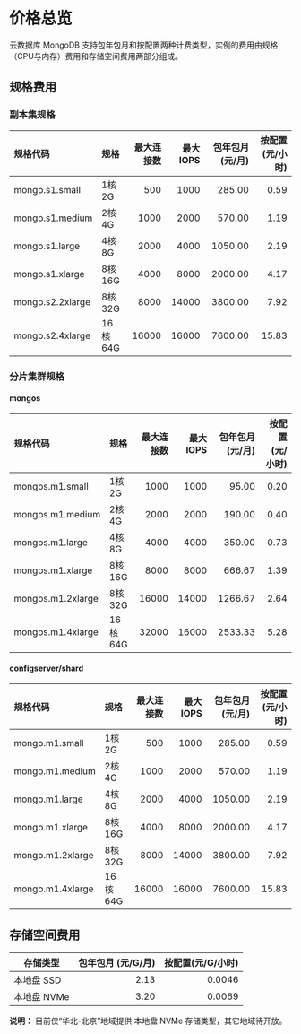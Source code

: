 # 价格总览

 云数据库 MongoDB 支持包年包月和按配置两种计费类型，实例的费用由规格（CPU与内存）费用和存储空间费用两部分组成。

## 规格费用

### 副本集规格

| 规格代码         | 规格    | 最大连接数 | 最大IOPS | 包年包月(元/月) | 按配置(元/小时) |
| :--------------- | :------ | ---------: | -------: | --------------: | --------------: |
| mongo.s1.small   | 1核2G   |        500 |     1000 |          285.00 |            0.59 |
| mongo.s1.medium  | 2核4G   |       1000 |     2000 |          570.00 |            1.19 |
| mongo.s1.large   | 4核8G   |       2000 |     4000 |         1050.00 |            2.19 |
| mongo.s1.xlarge  | 8核16G  |       4000 |     8000 |         2000.00 |            4.17 |
| mongo.s2.2xlarge | 8核32G  |       8000 |    14000 |         3800.00 |            7.92 |
| mongo.s2.4xlarge | 16核64G |      16000 |    16000 |         7600.00 |           15.83 |

### 分片集群规格

#### mongos

| 规格代码          | 规格    | 最大连接数 | 最大IOPS | 包年包月(元/月) | 按配置(元/小时) |
| :---------------- | :------ | ---------: | -------: | --------------: | --------------: |
| mongos.m1.small   | 1核2G   |       1000 |     1000 |           95.00 |            0.20 |
| mongos.m1.medium  | 2核4G   |       2000 |     2000 |          190.00 |            0.40 |
| mongos.m1.large   | 4核8G   |       4000 |     4000 |          350.00 |            0.73 |
| mongos.m1.xlarge  | 8核16G  |       8000 |     8000 |          666.67 |            1.39 |
| mongos.m1.2xlarge | 8核32G  |      16000 |    14000 |         1266.67 |            2.64 |
| mongos.m1.4xlarge | 16核64G |      32000 |    16000 |         2533.33 |            5.28 |

#### configserver/shard

| 规格代码         | 规格    | 最大连接数 | 最大IOPS | 包年包月(元/月) | 按配置(元/小时) |
| :--------------- | :------ | ---------: | -------: | --------------: | --------------: |
| mongo.m1.small   | 1核2G   |        500 |     1000 |          285.00 |            0.59 |
| mongo.m1.medium  | 2核4G   |       1000 |     2000 |          570.00 |            1.19 |
| mongo.m1.large   | 4核8G   |       2000 |     4000 |         1050.00 |            2.19 |
| mongo.m1.xlarge  | 8核16G  |       4000 |     8000 |         2000.00 |            4.17 |
| mongo.m1.2xlarge | 8核32G  |       8000 |    14000 |         3800.00 |            7.92 |
| mongo.m1.4xlarge | 16核64G |      16000 |    16000 |         7600.00 |           15.83 |

## 存储空间费用

| 存储类型    | 包年包月 (元/G/月) | 按配置(元/G/小时) |
| ----------- | -----------------: | ----------------: |
| 本地盘 SSD  |               2.13 |            0.0046 |
| 本地盘 NVMe |               3.20 |            0.0069 |

**说明：** 目前仅“华北-北京”地域提供 本地盘 NVMe 存储类型，其它地域待开放。
